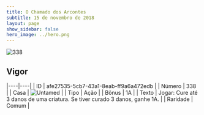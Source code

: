 ```yaml
---
title: O Chamado dos Arcontes
subtitle: 15 de novembro de 2018
layout: page
show_sidebar: false
hero_image: ../hero.png
---
```


![338](https://cdn.keyforgegame.com/media/card_front/pt/341_338_CR6PV8PPC85R_pt.png)

## Vigor

|----|----|
| ID | afe27535-5cb7-43a1-8eab-ff9a6a472edb |
| Número | 338 |
| Casa | ![Untamed](https://archonarcana.com/images/thumb/b/bd/Untamed.png/22px-Untamed.png "Indomados") |
| Tipo | Ação |
| Bônus | 1A |
| Texto | Jogar: Cure até 3 danos de uma criatura. Se tiver curado 3 danos, ganhe 1A. |
| Raridade | Comum |
